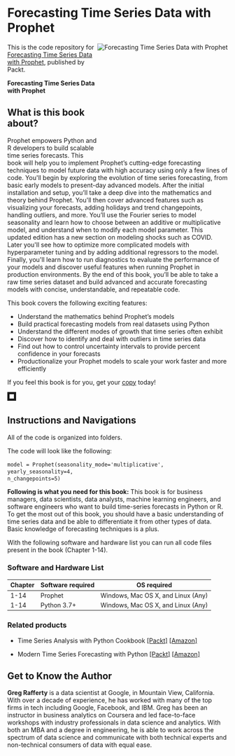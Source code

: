 # Forecasting Time Series Data with Prophet	

<a href="https://www.amazon.in/Forecasting-Time-Data-Prophet-forecasting/dp/1837630410/ref=sr_1_2?crid=1ELYBTPU6792L&keywords=Forecasting+Time+Series+Data+with+Prophet&qid=1680155997&sprefix=%2Caps%2C353&sr=8-2"><img src="https://m.media-amazon.com/images/I/51X2bfnWpxL._SX403_BO1,204,203,200_.jpg" alt="Forecasting Time Series Data with Prophet" height="256px" align="right"></a>

This is the code repository for [Forecasting Time Series Data with Prophet](https://www.amazon.in/Forecasting-Time-Data-Prophet-forecasting/dp/1837630410/ref=sr_1_2?crid=1ELYBTPU6792L&keywords=Forecasting+Time+Series+Data+with+Prophet&qid=1680155997&sprefix=%2Caps%2C353&sr=8-2), published by Packt.

**Forecasting Time Series Data with Prophet**

## What is this book about?
Prophet empowers Python and R developers to build scalable time series forecasts. This book will help you to implement Prophet’s cutting-edge forecasting techniques to model future data with high accuracy using only a few lines of code.
You'll begin by exploring the evolution of time series forecasting, from basic early models to present-day advanced models. After the initial installation and setup, you’ll take a deep dive into the mathematics and theory behind Prophet. You'll then cover advanced features such as visualizing your forecasts, adding holidays and trend changepoints, handling outliers, and more. You’ll use the Fourier series to model seasonality and learn how to choose between an additive or multiplicative model, and understand when to modify each model parameter. This updated edition has a new section on modeling shocks such as COVID. Later you'll see how to optimize more complicated models with hyperparameter tuning and by adding additional regressors to the model. Finally, you'll learn how to run diagnostics to evaluate the performance of your models and discover useful features when running Prophet in production environments.
By the end of this book, you’ll be able to take a raw time series dataset and build advanced and accurate forecasting models with concise, understandable, and repeatable code.

This book covers the following exciting features: 
* Understand the mathematics behind Prophet’s models
* Build practical forecasting models from real datasets using Python
* Understand the different modes of growth that time series often exhibit
* Discover how to identify and deal with outliers in time series data
* Find out how to control uncertainty intervals to provide percent confidence in your forecasts
* Productionalize your Prophet models to scale your work faster and more efficiently

If you feel this book is for you, get your [copy](https://www.amazon.com/dp/1837630410) today!

<a href="https://www.packtpub.com/?utm_source=github&utm_medium=banner&utm_campaign=GitHubBanner"><img src="https://raw.githubusercontent.com/PacktPublishing/GitHub/master/GitHub.png" alt="https://www.packtpub.com/" border="5" /></a>

## Instructions and Navigations
All of the code is organized into folders.

The code will look like the following:
```
model = Prophet(seasonality_mode='multiplicative',
yearly_seasonality=4,
n_changepoints=5)
```

**Following is what you need for this book:**
This book is for business managers, data scientists, data analysts, machine learning engineers, and software engineers who want to build time-series forecasts in Python or R. To get the most out of this book, you should have a basic understanding of time series data and be able to differentiate it from other types of data. Basic knowledge of forecasting techniques is a plus.	

With the following software and hardware list you can run all code files present in the book (Chapter 1-14).

### Software and Hardware List

| Chapter  | Software required                                                                    | OS required                        |
| -------- | -------------------------------------------------------------------------------------| -----------------------------------|
|  1-14		 | Prophet             							                                            			  | Windows, Mac OS X, and Linux (Any) |
|  1-14    | Python 3.7+   	                             																				  | Windows, Mac OS X, and Linux (Any) |


### Related products <Other books you may enjoy>
* Time Series Analysis with Python Cookbook [[Packt]](https://www.packtpub.com/product/time-series-analysis-with-python-cookbook/9781801075541) [[Amazon]](https://www.amazon.in/Time-Analysis-Python-Cookbook-forecasting/dp/1801075549)

* Modern Time Series Forecasting with Python [[Packt]](https://www.packtpub.com/product/modern-time-series-forecasting-with-python/9781803246802) [[Amazon]](https://www.amazon.in/Modern-Time-Forecasting-Python-industry-ready/dp/1803246804)

## Get to Know the Author
**Greg Rafferty** is a data scientist at Google, in Mountain View, California. With over a decade of experience, he has worked with many of the top firms in tech including Google, Facebook, and IBM. Greg has been an instructor in business analytics on Coursera and led face-to-face workshops with industry professionals in data science and analytics. With both an MBA and a degree in engineering, he is able to work across the spectrum of data science and communicate with both technical experts and non-technical consumers of data with equal ease.

